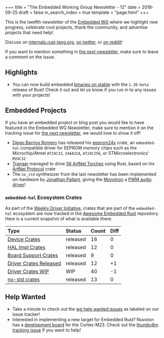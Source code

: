 +++
title = "The Embedded Working Group Newsletter - 12"
date = 2018-09-25
draft = false
in_search_index = true
template = "page.html"
+++

This is the twelfth newsletter of the [Embedded WG] where we highlight new progress, celebrate cool projects, thank the community, and advertise projects that need help!

[Embedded WG]: https://github.com/rust-embedded/wg

Discuss on [internals.rust-lang.org], [on twitter], or [on reddit]!

[internals.rust-lang.org]: #
[on twitter]: #
[on reddit]: #

<!-- more -->

If you want to mention something in [the next newsletter], make sure to leave a comment on the issue.

[the next newsletter]: https://github.com/rust-embedded/blog/issues/15

## Highlights

* You can now build embedded [binaries on stable] with the `1.30-beta` release of Rust! Check it out and let us know if you run in to any issues with your projects!

[binaries on stable]: https://twitter.com/japaricious/status/1042440110418153473

## Embedded Projects

If you have an embedded project or blog post you would like to have featured in the Embedded WG Newsletter, make sure to mention it on the tracking issue for [the next newsletter], we would love to show it off!

* [Diego Barrios Romero] has released his [eeprom24x] crate, an `embedded-hal` compatible driver for EEPROM memory chips such as the Microchip/Atmel `AT24C32`, `24AA32A`, `AT24C256`, or STMicroelectronics' `M24C32`
* [Trangar] managed to drive [56 ArtNet Torches] using Rust, based on his [ArtNet Protocol] crate
* The `no_std` synthesizer from the last newsletter has been implemented on-hardware by [Jonathan Pallant], giving the [Monotron] a [PWM audio driver]!

[Diego Barrios Romero]: https://github.com/eldruin
[eeprom24x]: https://blog.eldruin.com/24x-serial-eeprom-driver-in-rust/

[Trangar]: https://github.com/trangar/
[ArtNet Protocol]: https://github.com/Trangar/artnet_protocol
[56 ArtNet Torches]: https://twitter.com/victorkoenders/status/1042786930335903745

[Jonathan Pallant]: https://github.com/thejpster
[Monotron]: https://github.com/thejpster/monotron
[PWM audio driver]: https://twitter.com/therealjpster/status/1043942194015555584

### `embedded-hal` Ecosystem Crates

As part of the [Weekly Driver Initiative], crates that are part of the `embedded-hal` ecosystem are now tracked in the [Awesome Embedded Rust] repository. Here is a current snapshot of what is available there:

| Type                      | Status    | Count | Diff |
| :---                      | :-----    | :---- | :--- |
| [Device Crates]           | released  | 16    | 0    |
| [HAL Impl Crates]         | released  | 12    | 0    |
| [Board Support Crates]    | released  | 9     | 0    |
| [Driver Crates Released]  | released  | 12    | +1   |
| [Driver Crates WIP]       | WIP       | 40    | -1   |
| [no-std crates]           | released  | 13    | 0    |

[Awesome Embedded Rust]: https://github.com/rust-embedded/awesome-embedded-rust
[Weekly Driver Initiative]: https://github.com/rust-embedded/wg/issues/39
[Device Crates]: https://github.com/rust-embedded/awesome-embedded-rust#device-crates
[HAL Impl Crates]: https://github.com/rust-embedded/awesome-embedded-rust#hal-implementation-crates
[Board Support Crates]: https://github.com/rust-embedded/awesome-embedded-rust#board-support-crates
[Driver Crates Released]: https://github.com/rust-embedded/awesome-embedded-rust#driver-crates
[Driver Crates WIP]: https://github.com/rust-embedded/awesome-embedded-rust#wip
[no-std crates]: https://github.com/rust-embedded/awesome-embedded-rust#no-std-crates

## Help Wanted

* Take a minute to check out the [wg help wanted issues] as labeled on our issue tracker!
* Interested in implementing a new target for Embedded Rust? Nuvoton has a [development board] for the Cortex-M23. Check out the [thumbv8m tracking issue] if you want to help!

[wg help wanted issues]: https://github.com/search?q=org%3Arust-embedded+is%3Aissue+is%3Aopen+milestone%3Arc1+label%3A%22help+wanted%22&type=Issues

[development board]: https://direct.nuvoton.com/de/numaker-pfm-m2351
[thumbv8m tracking issue]: https://github.com/rust-embedded/wg/issues/88